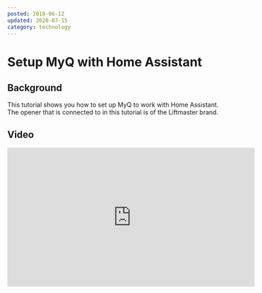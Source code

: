 ```yaml
---
posted: 2018-06-12
updated: 2020-07-15
category: technology
---
```


# Setup MyQ with Home Assistant

## Background

This tutorial shows you how to set up MyQ to work with Home Assistant. The opener that is connected to in this tutorial is of the Liftmaster brand.

## Video 
 
<iframe width="560" height="315" src="https://www.youtube.com/embed/XIsLOTE8amU" frameborder="0" allow="autoplay; encrypted-media" allowfullscreen=""></iframe>

